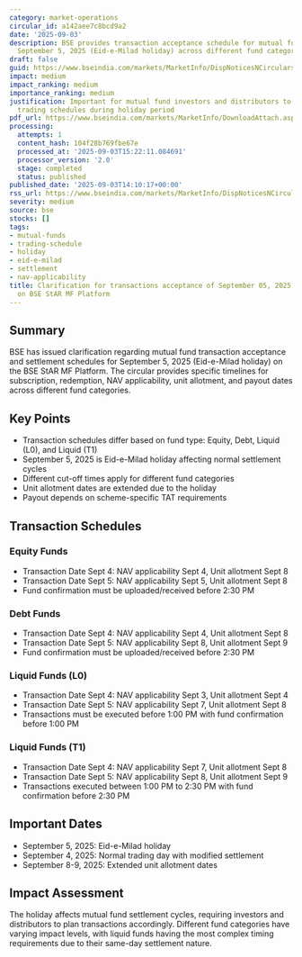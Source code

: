 ```yaml
---
category: market-operations
circular_id: a142aee7c8bcd9a2
date: '2025-09-03'
description: BSE provides transaction acceptance schedule for mutual fund trades on
  September 5, 2025 (Eid-e-Milad holiday) across different fund categories.
draft: false
guid: https://www.bseindia.com/markets/MarketInfo/DispNoticesNCirculars.aspx?Noticeid={82F3D806-CC92-4F28-8EDE-FAA89BA5D2A2}&noticeno=20250903-47&dt=09/03/2025&icount=47&totcount=49&flag=0
impact: medium
impact_ranking: medium
importance_ranking: medium
justification: Important for mutual fund investors and distributors to understand
  trading schedules during holiday period
pdf_url: https://www.bseindia.com/markets/MarketInfo/DownloadAttach.aspx?id=20250903-47&attachedId=5e0b0516-5b59-4dd2-b958-f0daf72ea0b9
processing:
  attempts: 1
  content_hash: 104f28b769fbe67e
  processed_at: '2025-09-03T15:22:11.084691'
  processor_version: '2.0'
  stage: completed
  status: published
published_date: '2025-09-03T14:10:17+00:00'
rss_url: https://www.bseindia.com/markets/MarketInfo/DispNoticesNCirculars.aspx?Noticeid={82F3D806-CC92-4F28-8EDE-FAA89BA5D2A2}&noticeno=20250903-47&dt=09/03/2025&icount=47&totcount=49&flag=0
severity: medium
source: bse
stocks: []
tags:
- mutual-funds
- trading-schedule
- holiday
- eid-e-milad
- settlement
- nav-applicability
title: Clarification for transactions acceptance of September 05, 2025 (Eid-e-Milad)
  on BSE StAR MF Platform
---
```


## Summary

BSE has issued clarification regarding mutual fund transaction acceptance and settlement schedules for September 5, 2025 (Eid-e-Milad holiday) on the BSE StAR MF Platform. The circular provides specific timelines for subscription, redemption, NAV applicability, unit allotment, and payout dates across different fund categories.

## Key Points

- Transaction schedules differ based on fund type: Equity, Debt, Liquid (L0), and Liquid (T1)
- September 5, 2025 is Eid-e-Milad holiday affecting normal settlement cycles
- Different cut-off times apply for different fund categories
- Unit allotment dates are extended due to the holiday
- Payout depends on scheme-specific TAT requirements

## Transaction Schedules

### Equity Funds
- Transaction Date Sept 4: NAV applicability Sept 4, Unit allotment Sept 8
- Transaction Date Sept 5: NAV applicability Sept 5, Unit allotment Sept 8
- Fund confirmation must be uploaded/received before 2:30 PM

### Debt Funds
- Transaction Date Sept 4: NAV applicability Sept 4, Unit allotment Sept 8
- Transaction Date Sept 5: NAV applicability Sept 8, Unit allotment Sept 9
- Fund confirmation must be uploaded/received before 2:30 PM

### Liquid Funds (L0)
- Transaction Date Sept 4: NAV applicability Sept 3, Unit allotment Sept 4
- Transaction Date Sept 5: NAV applicability Sept 7, Unit allotment Sept 8
- Transactions must be executed before 1:00 PM with fund confirmation before 1:00 PM

### Liquid Funds (T1)
- Transaction Date Sept 4: NAV applicability Sept 7, Unit allotment Sept 8
- Transaction Date Sept 5: NAV applicability Sept 8, Unit allotment Sept 9
- Transactions executed between 1:00 PM to 2:30 PM with fund confirmation before 2:30 PM

## Important Dates

- September 5, 2025: Eid-e-Milad holiday
- September 4, 2025: Normal trading day with modified settlement
- September 8-9, 2025: Extended unit allotment dates

## Impact Assessment

The holiday affects mutual fund settlement cycles, requiring investors and distributors to plan transactions accordingly. Different fund categories have varying impact levels, with liquid funds having the most complex timing requirements due to their same-day settlement nature.